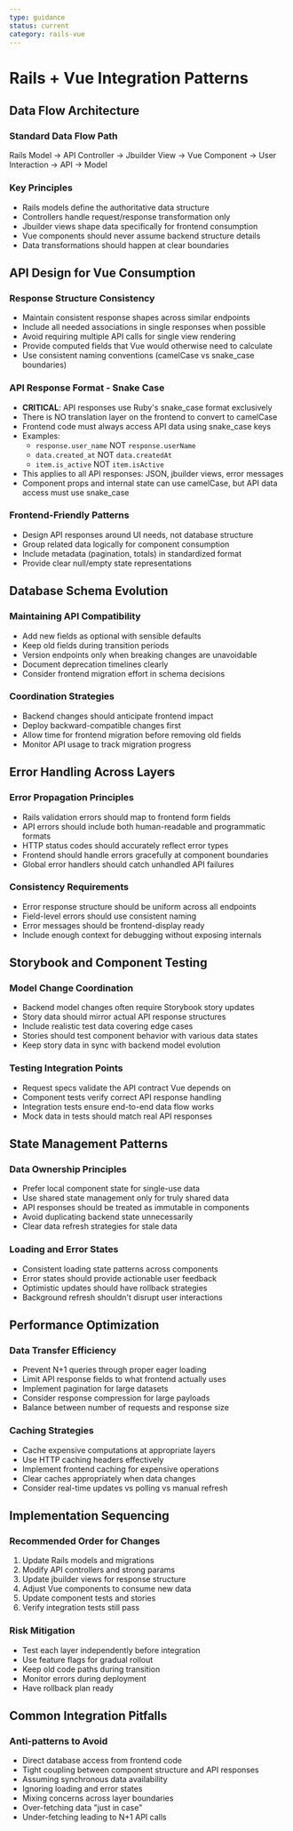 ```yaml
---
type: guidance
status: current
category: rails-vue
---
```


# Rails + Vue Integration Patterns

## Data Flow Architecture

### Standard Data Flow Path
Rails Model → API Controller → Jbuilder View → Vue Component → User Interaction → API → Model

### Key Principles
- Rails models define the authoritative data structure
- Controllers handle request/response transformation only
- Jbuilder views shape data specifically for frontend consumption
- Vue components should never assume backend structure details
- Data transformations should happen at clear boundaries

## API Design for Vue Consumption

### Response Structure Consistency
- Maintain consistent response shapes across similar endpoints
- Include all needed associations in single responses when possible
- Avoid requiring multiple API calls for single view rendering
- Provide computed fields that Vue would otherwise need to calculate
- Use consistent naming conventions (camelCase vs snake_case boundaries)

### API Response Format - Snake Case
- **CRITICAL**: API responses use Ruby's snake_case format exclusively
- There is NO translation layer on the frontend to convert to camelCase
- Frontend code must always access API data using snake_case keys
- Examples:
  - `response.user_name` NOT `response.userName`
  - `data.created_at` NOT `data.createdAt`
  - `item.is_active` NOT `item.isActive`
- This applies to all API responses: JSON, jbuilder views, error messages
- Component props and internal state can use camelCase, but API data access must use snake_case

### Frontend-Friendly Patterns
- Design API responses around UI needs, not database structure
- Group related data logically for component consumption
- Include metadata (pagination, totals) in standardized format
- Provide clear null/empty state representations

## Database Schema Evolution

### Maintaining API Compatibility
- Add new fields as optional with sensible defaults
- Keep old fields during transition periods
- Version endpoints only when breaking changes are unavoidable
- Document deprecation timelines clearly
- Consider frontend migration effort in schema decisions

### Coordination Strategies
- Backend changes should anticipate frontend impact
- Deploy backward-compatible changes first
- Allow time for frontend migration before removing old fields
- Monitor API usage to track migration progress

## Error Handling Across Layers

### Error Propagation Principles
- Rails validation errors should map to frontend form fields
- API errors should include both human-readable and programmatic formats
- HTTP status codes should accurately reflect error types
- Frontend should handle errors gracefully at component boundaries
- Global error handlers should catch unhandled API failures

### Consistency Requirements
- Error response structure should be uniform across all endpoints
- Field-level errors should use consistent naming
- Error messages should be frontend-display ready
- Include enough context for debugging without exposing internals

## Storybook and Component Testing

### Model Change Coordination
- Backend model changes often require Storybook story updates
- Story data should mirror actual API response structures
- Include realistic test data covering edge cases
- Stories should test component behavior with various data states
- Keep story data in sync with backend model evolution

### Testing Integration Points
- Request specs validate the API contract Vue depends on
- Component tests verify correct API response handling
- Integration tests ensure end-to-end data flow works
- Mock data in tests should match real API responses

## State Management Patterns

### Data Ownership Principles
- Prefer local component state for single-use data
- Use shared state management only for truly shared data
- API responses should be treated as immutable in components
- Avoid duplicating backend state unnecessarily
- Clear data refresh strategies for stale data

### Loading and Error States
- Consistent loading state patterns across components
- Error states should provide actionable user feedback
- Optimistic updates should have rollback strategies
- Background refresh shouldn't disrupt user interactions

## Performance Optimization

### Data Transfer Efficiency
- Prevent N+1 queries through proper eager loading
- Limit API response fields to what frontend actually uses
- Implement pagination for large datasets
- Consider response compression for large payloads
- Balance between number of requests and response size

### Caching Strategies
- Cache expensive computations at appropriate layers
- Use HTTP caching headers effectively
- Implement frontend caching for expensive operations
- Clear caches appropriately when data changes
- Consider real-time updates vs polling vs manual refresh

## Implementation Sequencing

### Recommended Order for Changes
1. Update Rails models and migrations
2. Modify API controllers and strong params
3. Update jbuilder views for response structure
4. Adjust Vue components to consume new data
5. Update component tests and stories
6. Verify integration tests still pass

### Risk Mitigation
- Test each layer independently before integration
- Use feature flags for gradual rollout
- Keep old code paths during transition
- Monitor errors during deployment
- Have rollback plan ready

## Common Integration Pitfalls

### Anti-patterns to Avoid
- Direct database access from frontend code
- Tight coupling between component structure and API responses
- Assuming synchronous data availability
- Ignoring loading and error states
- Mixing concerns across layer boundaries
- Over-fetching data "just in case"
- Under-fetching leading to N+1 API calls